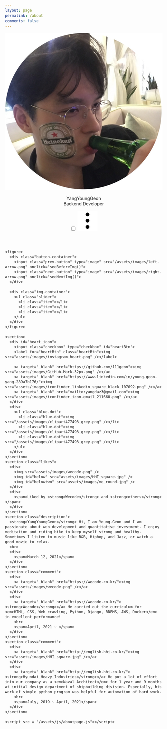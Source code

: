 ```yaml
---
layout: page
permalink: /about
comments: false
---
```

<html>
  <head>
    <meta charset="utf-8">
    <title>About me</title>
    <link rel="stylesheet" href="assets/css/style.css">
  </head>
  <body>
    <header>
      <div id="profile_pic">
        <img src="assets/images/me_round.jpg" />
      </div>
      <div id="profile_name">
        <p>
          <span class="boldic big">YangYoungGeon<br></span>
          <span class="small">Backend Developer</span>
        </p>
      </div>
      <div id="dotdotdot">
        <input class="checkbox" type="checkbox" id="dotBtn">
        <label for="dotBtn" class="dotBtn"><img src="assets/images/dotdotdot.png" /></label>        
      </div>
    </header>

    <figure>
      <div class="button-container">
        <input class="prev-button" type="image" src="/assets/images/left-arrow.png" onclick="seeBeforeImg()">
        <input class="next-button" type="image" src="/assets/images/right-arrow.png" onclick="seeNextImg()">
      </div>

      <div class="img-container">
        <ul class="slider">
          <li class="item"></li>
          <li class="item"></li>
          <li class="item"></li>
        </ul>
      </div>
    </figure>

    <section>
      <div id="heart_icon">
        <input class="checkbox" type="checkbox" id="heartBtn">
        <label for="heartBtn" class="heartBtn"><img src="assets/images/instagram_heart.png" /></label>

        <a target="_blank" href="https://github.com/111geon"><img src="assets/images/GitHub-Mark-32px.png" /></a>
        <a target="_blank" href="https://www.linkedin.com/in/young-geon-yang-289a7b176/"><img src="assets/images/iconfinder_linkedin_square_black_107092.png" /></a>
        <a target="_blank" href="mailto:yangdaz3@gmail.com"><img src="assets/images/iconfinder_icon-email_211660.png" /></a>
      </div>
      <div>
        <ul class="blue-dot">
          <li class="blue-dot"><img src="/assets/images/clipart477493_grey.png" /></li>
          <li class="blue-dot"><img src="/assets/images/clipart477493_grey.png" /></li>
          <li class="blue-dot"><img src="/assets/images/clipart477493_grey.png" /></li>
        </ul>
      </div>
    </section>
    <section class="likes">
      <div>
        <img src="assets/images/wecode.png" />
        <img id="below" src="assets/images/HHI_square.jpg" />
        <img id="belowtwo" src="assets/images/me_round.jpg" />
      </div>
      <div>
        <span>Liked by <strong>Wecode</strong> and <strong>others</strong></span>
      </div>
    </section>
    <section class="description">
      <strong>YangYoungGeon</strong> Hi, I am Young-Geon and I am passionate about web development and quantitative investment. I enjoy meditation and riding bike to keep myself strong and healthy. Sometimes I listen to music like R&B, Hiphop, and Jazz, or watch a good movie to relax.
      <br>
      <div>
        <span>March 12, 2021</span>
      </div>
    </section>
    <section class="comment">
      <div>
        <a target="_blank" href="https://wecode.co.kr/"><img src="assets/images/wecode.png" /></a>
      </div>
      <div>
        <a target="_blank" href="https://wecode.co.kr/"><strong>Wecode</strong></a> He carried out the curriculum for <em>HTML, CSS, Web crawling, Python, Django, RDBMS, AWS, Docker</em> in excellent performance!
        <br>
        <span>April, 2021 ~ </span>
      </div>
    </section>
    <section class="comment">
      <div>
        <a target="_blank" href="http://english.hhi.co.kr/"><img src="assets/images/HHI_square.jpg" /></a>
      </div>
      <div>
        <a target="_blank" href="http://english.hhi.co.kr/"><strong>Hyundai_Heavy_Industries</strong></a> He put a lot of effort into our company as a <em>Naval Architect</em> for 1 year and 9 months at initial design department of shipbuilding division. Especially, his work of simple python program was helpful for automation of hard work.
        <br>
        <span>July, 2019 ~ April, 2021</span>
      </div>
    </section>

    <script src = "/assets/js/aboutpage.js"></script>

  </body>
</html>

<!--
---
layout: page
title: Memoirs, a free minimalist Jekyll blogging theme with modern design
permalink: /about
comments: false
image: assets/images/screenshot.jpg

imageshadow: true
---

This website is a demonstration to see **Memoirs Jekyll theme** in action. The theme is compatible with Github pages, in fact even this demo itself is created with Github Pages and hosted with Github.

<a target="_blank" href="https://bootstrapstarter.com/bootstrap-templates/jekyll-theme-memoirs/" class="btn btn-dark"> Get Memoirs for Jekyll &rarr;</a>

-->
